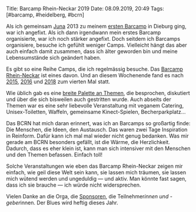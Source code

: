 Title: Barcamp Rhein-Neckar 2019
Date: 08.09.2019, 20:49
Tags: [#barcamp, #heidelberg, #bcrn]

Als ich gemeinsam [Juna](http://junaimnetz.de) 2013 zu meinem [ersten Barcamp](http://old.barcamp-rheinmain.de/Nachlese-2013.html) in Dieburg ging, war ich angefixt. Als ich dann irgendwann mein erstes Barcamp organisierte, war ich noch stärker angefixt. Doch seitdem ich Barcamps organisiere, besuche ich gefühlt weniger Camps. Vielleicht hängt das aber auch einfach damit zusammen, dass ich älter geworden bin und meine Lebensumstände sich geändert haben.

Es gibt so eine Reihe Camps, die ich regelmässig besuche. Das [Barcamp Rhein-Neckar](https://barcamp-rhein-neckar.de) ist eines davon. Und an diesem Wochenende fand es nach [2015](https://bullenscheisse.de/2015/bcrn15/), [2016](https://bullenscheisse.de/2016/barcamp-rhein-neckar-2016-in-heidelberg/) und [2018](https://bullenscheisse.de/2018/barcamp-rhein-neckar-2018-in-heidelberg/) zum vierten Mal statt. 

Wie üblich gab es eine [breite Palette an Themen](https://barcamprn.lineupr.com/2019/), die besprochen, diskutiert und über die sich bisweilen auch gestritten wurde. Auch abseits der Themen war es eine sehr liebevolle Veranstaltung mit veganem Catering, Unisex-Toiletten, Waffeln, gemeinsame Kinect-Spielen, Becherparkplatz...

Das BCRN hat mich daran erinnert, was ich an Barcamps so großartig finde: Die Menschen, die Ideen, den Austausch. Das waren zwei Tage Inspiration in Reinform. Dafür kann ich mal mal wieder nicht genug bedanken. Was mir gerade am BCRN besonders gefällt, ist die Wärme, die Herzlichkeit. Dadurch, dass es eher klein ist, kann man sich intensiver mit den Menschen und den Themen befassen. Einfach toll!

Solche Veranstaltungen wie eben das Barcamp Rhein-Neckar zeigen mir einfach, wie geil diese Welt sein kann, sie lassen mich träumen, sie lassen mich wütend werden und ungeduldig — und aktiv. Man könnte fast sagen, dass ich sie brauche — ich würde nicht widersprechen.

Vielen Danke an die Orga, die [Sponsoren](https://barcamp-rhein-neckar.de/sponsoren-kooperationspartner-2019/), die Teilnehmer*innen und -geber*innen. Der Blues wird heftig dieses Jahr.